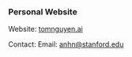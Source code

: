 ### Personal Website

Website:
[tomnguyen.ai](https://tomnguyen.ai/)

Contact:
Email: anhn@stanford.edu

